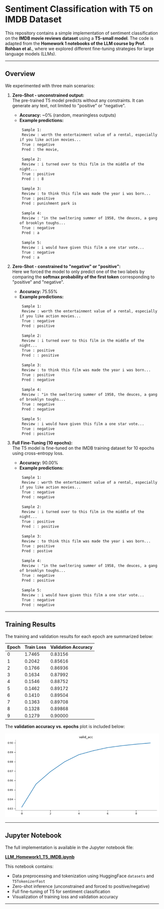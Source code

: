 # Sentiment Classification with T5 on IMDB Dataset

This repository contains a simple implementation of sentiment classification on the **IMDB movie reviews dataset** using a **T5-small model**. The code is adapted from the **Homework 1 notebooks of the LLM course by Prof. Rohban et al.**, where we explored different fine-tuning strategies for large language models (LLMs).

---

## Overview

We experimented with three main scenarios:

1. **Zero-Shot - unconstrained output:**  
   The pre-trained T5 model predicts without any constraints. It can generate any text, not limited to "positive" or "negative".  
   - **Accuracy:** ~0% (random, meaningless outputs)  
   - **Example predictions:**
     ```
      Sample 1:
      Review : worth the entertainment value of a rental, especially if you like action movies...
      True : negative
      Pred : the movie,
      
      Sample 2:
      Review : i turned over to this film in the middle of the night...
      True : positive
      Pred : : 8
      
      Sample 3:
      Review : to think this film was made the year i was born...
      True : positive
      Pred : punishment park is
      
      Sample 4:
      Review : "in the sweltering summer of 1958, the deuces, a gang of brooklyn toughs...
      True : negative
      Pred : a
      
      Sample 5:
      Review : i would have given this film a one star vote...
      True : negative
      Pred : a
     ```


2. **Zero-Shot - constrained to "negative" or "positive":**  
   Here we forced the model to only predict one of the two labels by comparing the **softmax probability of the first token** corresponding to "positive" and "negative".  
   - **Accuracy:** 75.55%  
   - **Example predictions:**
     ```
      Sample 1:
      Review : worth the entertainment value of a rental, especially if you like action movies...
      True : negative
      Pred : positive
      
      Sample 2:
      Review : i turned over to this film in the middle of the night...
      True : positive
      Pred : : positive
      
      Sample 3:
      Review : to think this film was made the year i was born...
      True : positive
      Pred : negative
      
      Sample 4:
      Review : "in the sweltering summer of 1958, the deuces, a gang of brooklyn toughs...
      True : negative
      Pred : negative
      
      Sample 5:
      Review : i would have given this film a one star vote...
      True : negative
      Pred : positive
     ```

3. **Full Fine-Tuning (10 epochs):**  
   The T5 model is fine-tuned on the IMDB training dataset for 10 epochs using cross-entropy loss.  
   - **Accuracy:** 90.00%  
   - **Example predictions:**
     ```
      Sample 1:
      Review : worth the entertainment value of a rental, especially if you like action movies...
      True : negative
      Pred : negative
      
      Sample 2:
      Review : i turned over to this film in the middle of the night...
      True : positive
      Pred : : positive
      
      Sample 3:
      Review : to think this film was made the year i was born...
      True : positive
      Pred : postive
      
      Sample 4:
      Review : "in the sweltering summer of 1958, the deuces, a gang of brooklyn toughs...
      True : negative
      Pred : positive
      
      Sample 5:
      Review : i would have given this film a one star vote...
      True : negative
      Pred : negative
     ```

---

## Training Results

The training and validation results for each epoch are summarized below:

| Epoch | Train Loss | Validation Accuracy |
|-------|------------|-------------------|
| 0     | 1.7465     | 0.83156           |
| 1     | 0.2042     | 0.85616           |
| 2     | 0.1766     | 0.86936           |
| 3     | 0.1634     | 0.87992           |
| 4     | 0.1546     | 0.88752           |
| 5     | 0.1462     | 0.89172           |
| 6     | 0.1410     | 0.89504           |
| 7     | 0.1363     | 0.89708           |
| 8     | 0.1328     | 0.89868           |
| 9     | 0.1279     | 0.90000           |

The **validation accuracy vs. epochs** plot is included below:

![Validation Accuracy vs. Epochs](images/valid_acc.png)  

---

## Jupyter Notebook

The full implementation is available in the Jupyter notebook file:  

**[LLM_Homework1_T5_IMDB.ipynb](https://colab.research.google.com/drive/1EoVTaAf5U4qbAiGgG3CKxjX7tvclns69?usp=sharing)**  

This notebook contains:  
- Data preprocessing and tokenization using HuggingFace `datasets` and `T5TokenizerFast`  
- Zero-shot inference (unconstrained and forced to positive/negative)  
- Full fine-tuning of T5 for sentiment classification  
- Visualization of training loss and validation accuracy  

---


     

